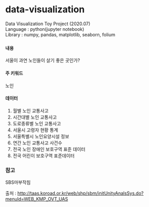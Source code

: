 # data-visualization
Data Visualization Toy Project (2020.07)   
Language : python(jupyter notebook)   
Library : numpy, pandas, matplotlib, seaborn, folium     

### 
#### 내용 
서울이 과연 노인들이 살기 좋은 곳인가?   

#### 주 키워드
노인
#### 데이터 
1. 월별 노인 교통사고
2. 시간대별 노인 교통사고 
3. 도로종류별 노인 교통사고    
4. 서울시 고령자 현황 통계
5. 서울특별시 노인요양시설 정보
6. 연간 노인 교통사고 사건수
7. 전국 노인 장애인 보호구역 표준 데이터
8. 전국 어린이 보호구역 표준데이터
### 참고
SBS마부작침

출처 : http://taas.koroad.or.kr/web/shp/sbm/initUnityAnalsSys.do?menuId=WEB_KMP_OVT_UAS


